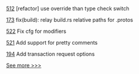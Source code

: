 
[512](https://github.com/hyperledger/fabric-sdk-node/pull/512) [refactor] use override than type check switch

[173](https://github.com/hyperledger-labs/weaver-dlt-interoperability/pull/173) fix(build): relay build.rs relative paths for .protos

[522](https://github.com/hyperledger-labs/solang/pull/522) Fix cfg for modifiers

[521](https://github.com/hyperledger-labs/solang/pull/521) Add support for pretty comments

[194](https://github.com/hyperledger/fabric-sdk-go/pull/194) Add transaction request options


[See more >>>](https://start-here.hyperledger.org/pull-requests)
